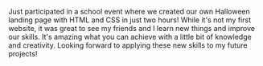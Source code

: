 Just participated in a school event where we created our own Halloween landing page with HTML and CSS in just two hours! While it's not my first website, it was great to see my friends and I learn new things and improve our skills. It's amazing what you can achieve with a little bit of knowledge and creativity. Looking forward to applying these new skills to my future projects!